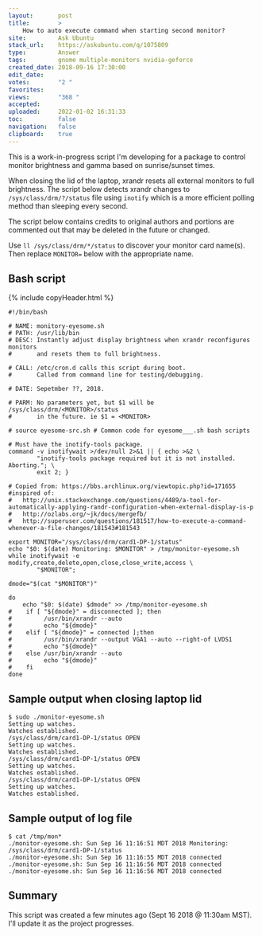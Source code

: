 ```yaml
---
layout:       post
title:        >
    How to auto execute command when starting second monitor?
site:         Ask Ubuntu
stack_url:    https://askubuntu.com/q/1075809
type:         Answer
tags:         gnome multiple-monitors nvidia-geforce
created_date: 2018-09-16 17:30:00
edit_date:    
votes:        "2 "
favorites:    
views:        "368 "
accepted:     
uploaded:     2022-01-02 16:31:33
toc:          false
navigation:   false
clipboard:    true
---
```


This is a work-in-progress script I'm developing for a package to control monitor brightness and gamma based on sunrise/sunset times.

When closing the lid of the laptop, xrandr resets all external monitors to full brightness. The script below detects xrandr changes to `/sys/class/drm/?/status` file using `inotify` which is a more efficient polling method than sleeping every second.

The script below contains credits to original authors and portions are commented out that may be deleted in the future or changed.

Use `ll /sys/class/drm/*/status` to discover your monitor card name(s). Then replace `MONITOR=` below with the appropriate name.

<!-- Language-all: lang-bash -->

## Bash script

{% include copyHeader.html %}
``` 
#!/bin/bash

# NAME: monitory-eyesome.sh
# PATH: /usr/lib/bin
# DESC: Instantly adjust display brightness when xrandr reconfigures monitors
#       and resets them to full brightness.

# CALL: /etc/cron.d calls this script during boot.
#       Called from command line for testing/debugging.

# DATE: Sepetmber ??, 2018.

# PARM: No parameters yet, but $1 will be /sys/class/drm/<MONITOR>/status
#       in the future. ie $1 = <MONITOR>

# source eyesome-src.sh # Common code for eyesome___.sh bash scripts

# Must have the inotify-tools package.
command -v inotifywait >/dev/null 2>&1 || { echo >&2 \
        "inotify-tools package required but it is not installed.  Aborting."; \
        exit 2; }

# Copied from: https://bbs.archlinux.org/viewtopic.php?id=171655
#inspired of: 
#   http://unix.stackexchange.com/questions/4489/a-tool-for-automatically-applying-randr-configuration-when-external-display-is-p
#   http://ozlabs.org/~jk/docs/mergefb/
#   http://superuser.com/questions/181517/how-to-execute-a-command-whenever-a-file-changes/181543#181543

export MONITOR="/sys/class/drm/card1-DP-1/status"
echo "$0: $(date) Monitoring: $MONITOR" > /tmp/monitor-eyesome.sh
while inotifywait -e modify,create,delete,open,close,close_write,access \
        "$MONITOR";

dmode="$(cat "$MONITOR")"

do
    echo "$0: $(date) $dmode" >> /tmp/monitor-eyesome.sh
#    if [ "${dmode}" = disconnected ]; then
#         /usr/bin/xrandr --auto
#         echo "${dmode}"
#    elif [ "${dmode}" = connected ];then
#         /usr/bin/xrandr --output VGA1 --auto --right-of LVDS1
#         echo "${dmode}"
#    else /usr/bin/xrandr --auto
#         echo "${dmode}"
#    fi
done

```

## Sample output when closing laptop lid

``` 
$ sudo ./monitor-eyesome.sh
Setting up watches.
Watches established.
/sys/class/drm/card1-DP-1/status OPEN 
Setting up watches.
Watches established.
/sys/class/drm/card1-DP-1/status OPEN 
Setting up watches.
Watches established.
/sys/class/drm/card1-DP-1/status OPEN 
Setting up watches.
Watches established.

```

## Sample output of log file

``` 
$ cat /tmp/mon*
./monitor-eyesome.sh: Sun Sep 16 11:16:51 MDT 2018 Monitoring: /sys/class/drm/card1-DP-1/status
./monitor-eyesome.sh: Sun Sep 16 11:16:55 MDT 2018 connected
./monitor-eyesome.sh: Sun Sep 16 11:16:56 MDT 2018 connected
./monitor-eyesome.sh: Sun Sep 16 11:16:56 MDT 2018 connected

```

## Summary

This script was created a few minutes ago (Sept 16 2018 @ 11:30am MST). I'll update it as the project progresses.
